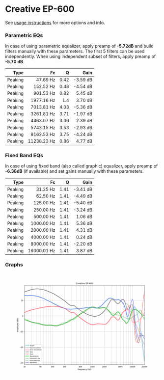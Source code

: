 # Creative EP-600
See [usage instructions](https://github.com/jaakkopasanen/AutoEq#usage) for more options and info.

### Parametric EQs
In case of using parametric equalizer, apply preamp of **-5.72dB** and build filters manually
with these parameters. The first 5 filters can be used independently.
When using independent subset of filters, apply preamp of **-5.70 dB**.

| Type    | Fc          |    Q | Gain     |
|--------:|------------:|-----:|---------:|
| Peaking | 47.69 Hz    | 0.42 | -3.59 dB |
| Peaking | 152.52 Hz   | 0.48 | -4.54 dB |
| Peaking | 901.53 Hz   | 0.82 | 5.45 dB  |
| Peaking | 1977.16 Hz  | 1.4  | 3.70 dB  |
| Peaking | 7013.81 Hz  | 4.03 | -5.36 dB |
| Peaking | 3261.81 Hz  | 3.71 | -1.97 dB |
| Peaking | 4463.07 Hz  | 3.06 | 2.39 dB  |
| Peaking | 5743.15 Hz  | 3.53 | -2.93 dB |
| Peaking | 8162.53 Hz  | 3.75 | -4.24 dB |
| Peaking | 11238.23 Hz | 0.86 | 4.77 dB  |

### Fixed Band EQs
In case of using fixed band (also called graphic) equalizer, apply preamp of **-6.38dB**
(if available) and set gains manually with these parameters.

| Type    | Fc          |    Q | Gain     |
|--------:|------------:|-----:|---------:|
| Peaking | 31.25 Hz    | 1.41 | -3.41 dB |
| Peaking | 62.50 Hz    | 1.41 | -4.49 dB |
| Peaking | 125.00 Hz   | 1.41 | -5.40 dB |
| Peaking | 250.00 Hz   | 1.41 | -3.24 dB |
| Peaking | 500.00 Hz   | 1.41 | 1.06 dB  |
| Peaking | 1000.00 Hz  | 1.41 | 5.36 dB  |
| Peaking | 2000.00 Hz  | 1.41 | 4.31 dB  |
| Peaking | 4000.00 Hz  | 1.41 | 0.24 dB  |
| Peaking | 8000.00 Hz  | 1.41 | -2.20 dB |
| Peaking | 16000.01 Hz | 1.41 | 3.87 dB  |

### Graphs
![](./Creative%20EP-600.png)